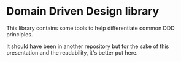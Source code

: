 Domain Driven Design library
============================

This library contains some tools to help differentiate common DDD principles.

It should have been in another repository but for the sake of this presentation and the readability, it's better put here.
